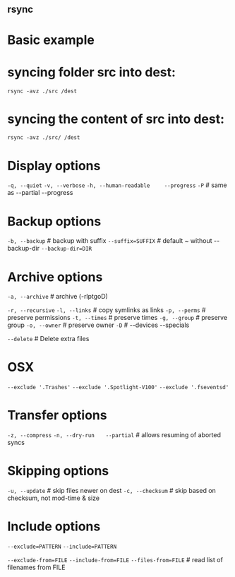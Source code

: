 ## rsync

# Basic example

# syncing folder src into dest:
`rsync -avz ./src /dest`

# syncing the content of src into dest:
`rsync -avz ./src/ /dest`

# Display options

`-q, --quiet`
`-v, --verbose`
`-h, --human-readable`
`    --progress`
`-P`                     # same as --partial --progress

# Backup options

`-b, --backup`           # backup with suffix
    `--suffix=SUFFIX`    # default ~ without --backup-dir
    `--backup-dir=DIR`
    
# Archive options

`-a, --archive`    # archive (-rlptgoD)

`-r, --recursive`
`-l, --links`      # copy symlinks as links
`-p, --perms`     # preserve permissions
`-t, --times`      # preserve times
`-g, --group`      # preserve group
`-o, --owner`      # preserve owner
`-D`               # --devices --specials

`--delete`         # Delete extra files

# OSX

`--exclude '.Trashes'`
`--exclude '.Spotlight-V100'`
`--exclude '.fseventsd'`

# Transfer options

`-z, --compress`
`-n, --dry-run`
`   --partial`   # allows resuming of aborted syncs
    
# Skipping options

`-u, --update`     # skip files newer on dest
`-c, --checksum`   # skip based on checksum, not mod-time & size

# Include options

`--exclude=PATTERN`
`--include=PATTERN`

`--exclude-from=FILE`
`--include-from=FILE`
`--files-from=FILE`    # read list of filenames from FILE
